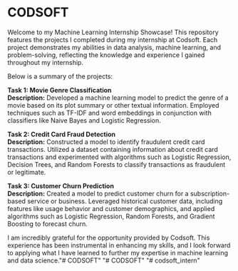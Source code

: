 # CODSOFT
Welcome to my Machine Learning Internship Showcase! This repository features the projects I completed during my internship at Codsoft. Each project demonstrates my abilities in data analysis, machine learning, and problem-solving, reflecting the knowledge and experience I gained throughout my internship.

Below is a summary of the projects:

**Task 1: Movie Genre Classification**  
**Description:** Developed a machine learning model to predict the genre of a movie based on its plot summary or other textual information. Employed techniques such as TF-IDF and word embeddings in conjunction with classifiers like Naive Bayes and Logistic Regression.

**Task 2: Credit Card Fraud Detection**  
**Description:** Constructed a model to identify fraudulent credit card transactions. Utilized a dataset containing information about credit card transactions and experimented with algorithms such as Logistic Regression, Decision Trees, and Random Forests to classify transactions as fraudulent or legitimate.

**Task 3: Customer Churn Prediction**  
**Description:** Created a model to predict customer churn for a subscription-based service or business. Leveraged historical customer data, including features like usage behavior and customer demographics, and applied algorithms such as Logistic Regression, Random Forests, and Gradient Boosting to forecast churn. 

I am incredibly grateful for the opportunity provided by Codsoft. This experience has been instrumental in enhancing my skills, and I look forward to applying what I have learned to further my expertise in machine learning and data science."# CODSOFT" 
"# CODSOFT" 
"# codsoft_intern" 

